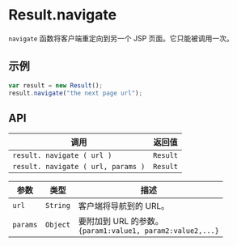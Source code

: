 # Result.navigate

`navigate` 函数将客户端重定向到另一个 JSP 页面。它只能被调用一次。

## 示例

```javascript
var result = new Result();
result.navigate("the next page url");
```

## API

| 调用 | 返回值 |
|---|---|
| `result. navigate ( url )` | `Result` |
| `result. navigate ( url, params )` | `Result` |

| 参数 | 类型 | 描述 |
|---|---|---|
| `url` | `String` | 客户端将导航到的 URL。 |
| `params` | `Object` | 要附加到 URL 的参数。<br> ```{param1:value1, param2:value2,...}``` |